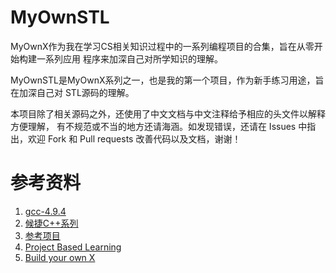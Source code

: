 # MyOwnSTL

MyOwnX作为我在学习CS相关知识过程中的一系列编程项目的合集，旨在从零开始构建一系列应用
程序来加深自己对所学知识的理解。

MyOwnSTL是MyOwnX系列之一，也是我的第一个项目，作为新手练习用途，旨在加深自己对
STL源码的理解。

本项目除了相关源码之外，还使用了中文文档与中文注释给予相应的头文件以解释方便理解，
有不规范或不当的地方还请海涵。如发现错误，还请在 Issues 中指出，欢迎 Fork 和 Pull 
requests 改善代码以及文档，谢谢！

# 参考资料
1. [gcc-4.9.4](https://gcc.gnu.org/onlinedocs/gcc-4.9.4/libstdc++/)
2. [候捷C++系列](https://github.com/hahahanba/Bilibili-plus)
3. [参考项目](https://github.com/Alinshans/MyTinySTL)
4. [Project Based Learning](https://github.com/practical-tutorials/project-based-learning)
5. [Build your own X](https://github.com/codecrafters-io/build-your-own-x)

